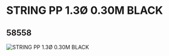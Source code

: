 # STRING PP 1.3Ø 0.30M BLACK
## 58558
![STRING PP 1.3Ø 0.30M BLACK](https://lc-www-live-s.legocdn.com/media/bricks/5/2/4500572.jpg)